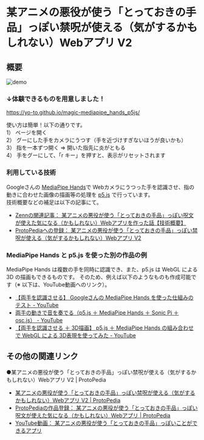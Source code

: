 # 某アニメの悪役が使う「とっておきの手品」っぽい禁呪が使える（気がするかもしれない）Webアプリ V2

## 概要
![demo](https://github.com/yo-to/magic-mediapipe_hands_p5js/blob/main/demo.gif?raw=true)

### ↓体験できるものを用意しました！
https://yo-to.github.io/magic-mediapipe_hands_p5js/

使い方は簡単！以下の通りです。  
1） ページを開く  
2） グーにした手をカメラにうつす（手を近づけすぎないほうが良いかも）  
3） 指を一本ずつ開く ⇒ 開いた指先に炎がともる  
4） 手をグーにして、「r キー」を押すと、表示がリセットされます

### 利用している技術

Googleさんの [MediaPipe Hands](https://google.github.io/mediapipe/solutions/hands.html)で Webカメラにうつった手を認識させ、指の動きに合わせた画像の描画等の処理を [p5.js](https://p5js.org/) で行っています。  
技術概要などの補足は以下の記事にて。

* [Zennの関連記事： 某アニメの悪役が使う「とっておきの手品」っぽい呪文が使えた気になる（かもしれない）Webアプリを作った話【技術概要】](https://zenn.dev/youtoy/articles/8900adadd996caf643a5)
* [ProtoPediaへの登録： 某アニメの悪役が使う「とっておきの手品」っぽい禁呪が使える（気がするかもしれない）Webアプリ V2](https://protopedia.net/prototype/2734)

### MediaPipe Hands と p5.js を使った別の作品の例

MediaPipe Hands は複数の手を同時に認識でき、また、p5.js は WebGL による 3D の描画もできるものです。
そのため、例えば以下のようなものも作成可能です（※ 以下は、YouTube動画へのリンク）。

* [【両手を認識させる】 Googleさんの MediaPipe Hands を使った仕組みのテスト - YouTube](https://www.youtube.com/watch?v=vlZRC8iDqjE)
* [両手の動きで音を奏でる（p5.js ＋ MediaPipe Hands ＋ Sonic Pi ＋ osc.js） - YouTube](https://www.youtube.com/watch?v=Xz7_Mq_DUNo)
* [【両手を認識させる ＋ 3D描画】 p5.js ＋ MediaPipe Hands の組み合わせで WebGL による 3D表現を使ってみた - YouTube](https://www.youtube.com/watch?v=ehJeN8pFHeI)

## その他の関連リンク
●某アニメの悪役が使う「とっておきの手品」っぽい禁呪が使える（気がするかもしれない）Webアプリ V2 | ProtoPedia
* [某アニメの悪役が使う「とっておきの手品」っぽい禁呪が使える（気がするかもしれない）Webアプリ V2 | ProtoPedia](https://protopedia.net/prototype/2734)
* [ProtoPediaの作品登録： 某アニメの悪役が使う「とっておきの手品」っぽい呪文が使えた気になる（かもしれない）Webアプリ | ProtoPedia](https://protopedia.net/prototype/2147)
* [YouTube動画： 某アニメの悪役が使う「とっておきの手品」っぽいことができるアプリ](https://www.youtube.com/watch?v=EkzZNFuWYNk)

